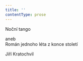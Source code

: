 ```yaml
---
title: ''
contentType: prose
---
```


Noční tango

aneb  
Román jednoho léta z konce století

Jiří Kratochvil
